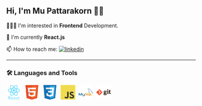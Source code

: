 ## Hi, I'm Mu Pattarakorn 👋🏻

👩🏻‍💻 I'm interested in <b>Frontend</b> Development.

🧠 I'm currently <b>React.js</b>

📫 How to reach me: [![linkedin](https://img.shields.io/badge/pattarakorn-0A66C2?style=for-the-badge&logo=linkedin&logoColor=white)](https://www.linkedin.com/in/pattarakorn-suksanguan-600666260/)

---

### 🛠 Languages and Tools
<div>
  <img src="https://github.com/devicons/devicon/blob/master/icons/react/react-original-wordmark.svg" title="React" alt="React" width="40" height="40"/>&nbsp;
  <img src="https://github.com/devicons/devicon/blob/master/icons/html5/html5-original.svg" title="HTML5" alt="HTML" width="40" height="40"/>&nbsp;
  <img src="https://github.com/devicons/devicon/blob/master/icons/css3/css3-original.svg"  title="CSS3" alt="CSS" width="40" height="40"/>&nbsp;
  <img src="https://github.com/devicons/devicon/blob/master/icons/javascript/javascript-original.svg" title="JavaScript" alt="JavaScript" width="40" height="40"/>&nbsp;
  <img src="https://github.com/devicons/devicon/blob/master/icons/mysql/mysql-original-wordmark.svg" title="MySQL"  alt="MySQL" width="40" height="40"/>&nbsp;
  <img src="https://github.com/devicons/devicon/blob/master/icons/git/git-original-wordmark.svg" title="Git" **alt="Git" width="40" height="40"/>
</div>
